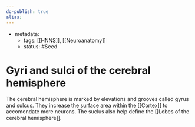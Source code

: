 ```yaml
---
dg-publish: true
alias:
---
```

- metadata:
	- tags: [[HNNS]], [[Neuroanatomy]]
	- status: #Seed 
# Gyri and sulci of the cerebral hemisphere
The cerebral hemisphere is marked by elevations and grooves called gyrus and sulcus. 
They increase the surface area within the [[Cortex]] to accomondate more neurons.
The suclus also help define the [[Lobes of the cerebral hemisphere]].